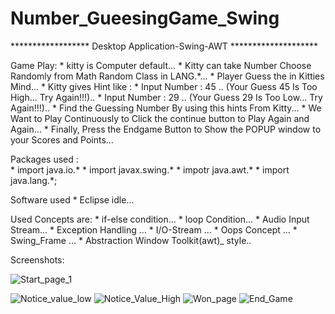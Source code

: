 # Number_GueesingGame_Swing


****************** Desktop Application-Swing-AWT ********************

Game Play:
             * kitty is Computer default...
             * Kitty can take Number Choose Randomly from Math Random Class in LANG.*...
             * Player Guess the in Kitties Mind...
             * Kitty gives Hint like :
                                     * Input Number : 45 ..
                                              (Your Guess 45 Is Too High... Try Again!!!)..
                                     * Input Number : 29 ..
                                               (Your Guess 29 Is Too Low... Try Again!!!)..
             * Find the Guessing Number By using this hints From Kitty...
             * We Want to Play Continuously to Click the continue button to Play Again and Again...
             * Finally, Press the Endgame Button to Show the POPUP window to your Scores and Points... 
    
Packages used :  
             * import java.io.* 
             * import javax.swing.* 
             * impotr java.awt.* 
             * import java.lang.*;


Software used 
             * Eclipse idle...

Used Concepts are: 
            * if-else condition... 
            * loop Condition...
            * Audio Input Stream...
            * Exception Handling ...
            * I/O-Stream ...
            * Oops Concept ...
            * Swing_Frame ...
            * Abstraction Window Toolkit(awt)_ style..  

Screenshots:
           
![Start_page_1](https://github.com/harivigneshpro333/Number_GuessingGame_Swing/assets/127614305/363ba158-1942-40bd-aab0-a9e1955343ec)


![Notice_value_low](https://github.com/harivigneshpro333/Number_GuessingGame_Swing/assets/127614305/7070d8fb-d189-42f9-89d5-fb798dd73e08)
![Notice_Value_High](https://github.com/harivigneshpro333/Number_GuessingGame_Swing/assets/127614305/33e8e08b-13c0-4784-a35d-35ab586a92f4)
![Won_page](https://github.com/harivigneshpro333/Number_GuessingGame_Swing/assets/127614305/c5f0b80f-ee77-479e-b021-cd221e1b3a1b)
![End_Game](https://github.com/harivigneshpro333/Number_GuessingGame_Swing/assets/127614305/1eb32335-9617-4356-a12c-ec5ad4010941)






         

